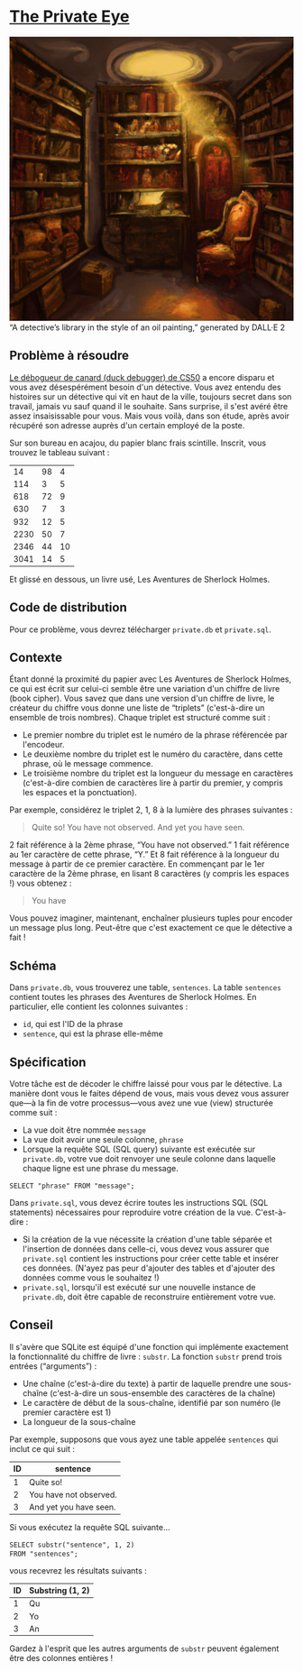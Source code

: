 # [The Private Eye](https://cs50.harvard.edu/sql/2024/psets/4/private/)

![A detective's library in the style of an oil painting](../../assets/library.png) “A detective’s library in the style of an oil painting,” generated by DALL·E 2

## Problème à résoudre

[Le débogueur de canard (duck debugger) de CS50](https://cs50.ai/) a encore disparu et vous avez désespérément besoin d'un détective. Vous avez entendu des histoires sur un détective qui vit en haut de la ville, toujours secret dans son travail, jamais vu sauf quand il le souhaite. Sans surprise, il s'est avéré être assez insaisissable pour vous. Mais vous voilà, dans son étude, après avoir récupéré son adresse auprès d'un certain employé de la poste.

Sur son bureau en acajou, du papier blanc frais scintille. Inscrit, vous trouvez le tableau suivant :


|      |      |      |
| ---- | ---- | ---- |
| 14   | 98   | 4    |
| 114  | 3    | 5    |
| 618  | 72   | 9    |
| 630  | 7    | 3    |
| 932  | 12   | 5    |
| 2230 | 50   | 7    |
| 2346 | 44   | 10   |
| 3041 | 14   | 5    |


Et glissé en dessous, un livre usé, Les Aventures de Sherlock Holmes.

## Code de distribution

Pour ce problème, vous devrez télécharger `private.db` et `private.sql`.

## Contexte

Étant donné la proximité du papier avec Les Aventures de Sherlock Holmes, ce qui est écrit sur celui-ci semble être une variation d'un chiffre de livre (book cipher). Vous savez que dans une version d'un chiffre de livre, le créateur du chiffre vous donne une liste de “triplets” (c'est-à-dire un ensemble de trois nombres). Chaque triplet est structuré comme suit :

- Le premier nombre du triplet est le numéro de la phrase référencée par l'encodeur.
- Le deuxième nombre du triplet est le numéro du caractère, dans cette phrase, où le message commence.
- Le troisième nombre du triplet est la longueur du message en caractères (c'est-à-dire combien de caractères lire à partir du premier, y compris les espaces et la ponctuation).

Par exemple, considérez le triplet 2, 1, 8 à la lumière des phrases suivantes :

> Quite so! You have not observed. And yet you have seen.

2 fait référence à la 2ème phrase, “You have not observed.” 1 fait référence au 1er caractère de cette phrase, “Y.” Et 8 fait référence à la longueur du message à partir de ce premier caractère. En commençant par le 1er caractère de la 2ème phrase, en lisant 8 caractères (y compris les espaces !) vous obtenez :

> You have

Vous pouvez imaginer, maintenant, enchaîner plusieurs tuples pour encoder un message plus long. Peut-être que c'est exactement ce que le détective a fait !

## Schéma

Dans `private.db`, vous trouverez une table, `sentences`. La table `sentences` contient toutes les phrases des Aventures de Sherlock Holmes. En particulier, elle contient les colonnes suivantes :

- `id`, qui est l'ID de la phrase
- `sentence`, qui est la phrase elle-même

## Spécification

Votre tâche est de décoder le chiffre laissé pour vous par le détective. La manière dont vous le faites dépend de vous, mais vous devez vous assurer que—à la fin de votre processus—vous avez une vue (view) structurée comme suit :

- La vue doit être nommée `message`
- La vue doit avoir une seule colonne, `phrase`
- Lorsque la requête SQL (SQL query) suivante est exécutée sur `private.db`, votre vue doit renvoyer une seule colonne dans laquelle chaque ligne est une phrase du message.

```
SELECT "phrase" FROM "message";
```

Dans `private.sql`, vous devez écrire toutes les instructions SQL (SQL statements) nécessaires pour reproduire votre création de la vue. C'est-à-dire :

- Si la création de la vue nécessite la création d'une table séparée et l'insertion de données dans celle-ci, vous devez vous assurer que `private.sql` contient les instructions pour créer cette table et insérer ces données. (N'ayez pas peur d'ajouter des tables et d'ajouter des données comme vous le souhaitez !)
- `private.sql`, lorsqu'il est exécuté sur une nouvelle instance de `private.db`, doit être capable de reconstruire entièrement votre vue.

## Conseil

Il s'avère que SQLite est équipé d'une fonction qui implémente exactement la fonctionnalité du chiffre de livre : `substr`. La fonction `substr` prend trois entrées (“arguments”) :

- Une chaîne (c'est-à-dire du texte) à partir de laquelle prendre une sous-chaîne (c'est-à-dire un sous-ensemble des caractères de la chaîne)
- Le caractère de début de la sous-chaîne, identifié par son numéro (le premier caractère est 1)
- La longueur de la sous-chaîne

Par exemple, supposons que vous ayez une table appelée `sentences` qui inclut ce qui suit :


| ID   | sentence               |
| ---- | ---------------------- |
| 1    | Quite so!              |
| 2    | You have not observed. |
| 3    | And yet you have seen. |


Si vous exécutez la requête SQL suivante…

```sqlite
SELECT substr("sentence", 1, 2)
FROM "sentences";
```

vous recevrez les résultats suivants :


| ID   | Substring (1, 2) |
| ---- | ---------------- |
| 1    | Qu               |
| 2    | Yo               |
| 3    | An               |

Gardez à l'esprit que les autres arguments de `substr` peuvent également être des colonnes entières !
